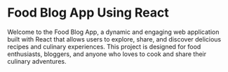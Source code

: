 # Food Blog App Using React

Welcome to the Food Blog App, a dynamic and engaging web application built with React that allows users to explore, share, and discover delicious recipes and culinary experiences. This project is designed for food enthusiasts, bloggers, and anyone who loves to cook and share their culinary adventures.


